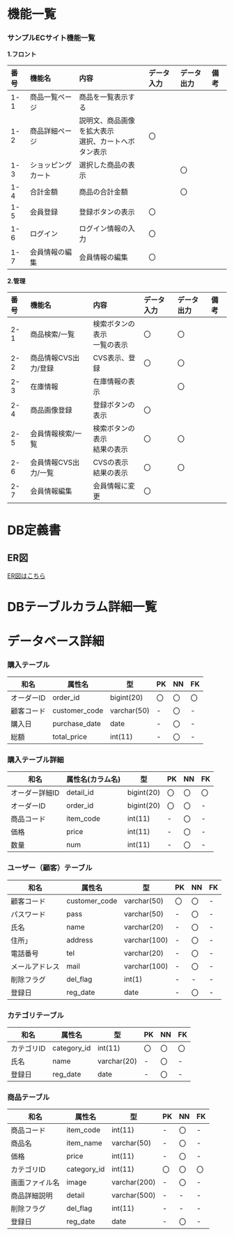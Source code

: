 # 機能一覧
### サンプルECサイト機能一覧
**1.フロント**

|番号|機能名|内容|データ入力|データ出力|備考|
|:---|:---|:---|:---|:----|:---|
|1-1|商品一覧ページ|商品を一覧表示する||||
|1-2|商品詳細ページ|説明文、商品画像を拡大表示<br>選択、カートへボタン表示|〇|||
|1-3|ショッピングカート|選択した商品の表示||〇||
|1-4|合計金額|商品の合計金額||〇||
|1-5|会員登録|登録ボタンの表示|〇|||
|1-6|ログイン|ログイン情報の入力|〇|||
|1-7|会員情報の編集|会員情報の編集|〇|||

**2.管理**

|番号|機能名|内容|データ入力|データ出力|備考|
|:---|:---|:---|:---|:----|:---|
|2-1|商品検索/一覧|検索ボタンの表示<br>一覧の表示|〇|〇||
|2-2|商品情報CVS出力/登録|CVS表示、登録|〇|〇||
|2-3|在庫情報|在庫情報の表示||〇||
|2-4|商品画像登録|登録ボタンの表示|〇|||
|2-5|会員情報検索/一覧|検索ボタンの表示<br>結果の表示|〇|〇||
|2-6|会員情報CVS出力/一覧|CVSの表示<br>結果の表示|〇|〇||
|2-7|会員情報編集|会員情報に変更|〇|||


# DB定義書
## ER図
[ER図はこちら]( https://github.com/Aso2001019/2021sys-design/blob/main/mydb.md )

# DBテーブルカラム詳細一覧

# データベース詳細

### 購入テーブル
|和名|属性名|型|PK|NN|FK|
|---|------|--|--|--|--|
|オーダーID|order_id|bigint(20)|〇|〇|〇|
|顧客コード|customer_code|varchar(50)|-|〇|-|
|購入日|purchase_date|date|-|〇|-|
|総額|total_price|int(11)|-|〇|-|

### 購入テーブル詳細
|和名|属性名(カラム名)|型|PK|NN|FK|
|---|------|--|--|--|--|
|オーダー詳細ID|detail_id|bigint(20)|〇|〇|〇|
|オーダーID|order_id|bigint(20)|〇|〇|-|
|商品コード|item_code|int(11)|-|〇|-|
|価格|price|int(11)|-|〇|-|
|数量|num|int(11)|-|〇|-|

### ユーザー（顧客）テーブル 
|和名|属性名|型|PK|NN|FK|
|---|------|--|--|--|--|
|顧客コード|customer_code|varchar(50)|〇|〇|-|
|パスワード|pass|varchar(50)|-|〇|-|
|氏名|name|varchar(20)|-|〇|-|
|住所」|address|varchar(100)|-|〇|-|
|電話番号|tel|varchar(20)|-|〇|-|
|メールアドレス|mail|varchar(100)|-|〇|-|
|削除フラグ|del_flag|int(1)|-|-|-|
|登録日|reg_date|date|-|〇|-|

### カテゴリテーブル
|和名|属性名|型|PK|NN|FK|
|---|------|--|--|--|--|
|カテゴリID|category_id|int(11)|〇|〇|〇|
|氏名|name|varchar(20)|-|〇|-|
|登録日|reg_date|date|-|〇|-|

### 商品テーブル
|和名|属性名|型|PK|NN|FK|
|---|------|--|--|--|--|
|商品コード|item_code|int(11)|-|〇|-|
|商品名|item_name|varchar(50)|-|〇|-|
|価格|price|int(11)|-|〇|-|
|カテゴリID|category_id|int(11)|〇|〇|〇|
|画面ファイル名|image|varchar(200)|-|〇|-|
|商品詳細説明|detail|varchar(500)|-|-|-|
|削除フラグ|del_flag|int(11)|-|-|-|
|登録日|reg_date|date|-|〇|-|

